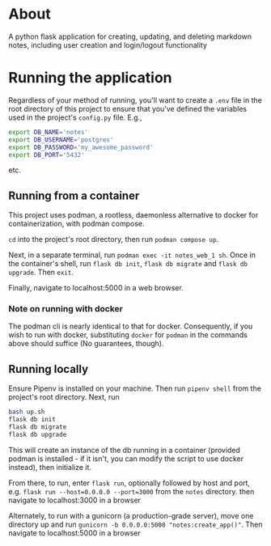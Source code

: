 # About
A python flask application for creating, updating, and deleting markdown notes, including user creation and login/logout functionality

# Running the application
Regardless of your method of running, you'll want to create a `.env` file in the root directory of this project to ensure that you've defined the variables used in the project's `config.py` file. E.g., 

```bash
export DB_NAME='notes'
export DB_USERNAME='postgres'
export DB_PASSWORD='my_awesome_password'
export DB_PORT='5432'
```
etc.

## Running from a container
This project uses podman, a rootless, daemonless alternative to docker for containerization, with podman compose. 

`cd` into the project's root directory, then run `podman compose up`. 

Next, in a separate terminal, run `podman exec -it notes_web_1 sh`. Once in the container's shell, run `flask db init`, `flask db migrate` and `flask db upgrade`. Then `exit`.

Finally, navigate to localhost:5000 in a web browser.

### Note on running with docker 
The podman cli is nearly identical to that for docker. Consequently, if you wish to run with docker, substituting `docker` for `podman` in the commands above should suffice (No guarantees, though).

## Running locally
Ensure Pipenv is installed on your machine. Then run 
`pipenv shell` from the project's root directory. Next, run

```bash
bash up.sh
flask db init
flask db migrate
flask db upgrade
```

This will create an instance of the db running in a container (provided podman is installed - if it isn't, you can modify the script to use docker instead), then initialize it.

From there, to run, enter `flask run`, optionally followed by host and port, e.g. `flask run --host=0.0.0.0 --port=3000` from the `notes` directory. then navigate to localhost:3000 in a browser

Alternately, to run with a gunicorn (a production-grade server), move one directory up and run `gunicorn -b 0.0.0.0:5000 "notes:create_app()"`. Then navigate to localhost:5000 in a browser
